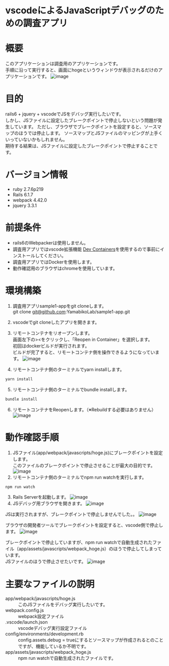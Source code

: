 # vscodeによるJavaScriptデバッグのための調査アプリ
# 概要
このアプリケーションは調査用のアプリケーションです。  
手順に沿って実行すると、画面にhogeというウィンドウが表示されるだけのアプリケーションです。
![image](https://user-images.githubusercontent.com/88073693/194792450-177fcb74-4a93-4342-a094-0d10411ee0ee.png)

# 目的
rails6 + jquery + vscodeでJSをデバッグ実行したいです。  
しかし、JSファイルに設定したブレークポイントで停止しないという問題が発生しています。
ただし、ブラウザでブレークポイントを設定すると、ソースマップのほうでは停止します。
ソースマップとJSファイルのマッピングが上手くいっていないかもしれません。  
期待する結果は、JSファイルに設定したブレークポイントで停止することです。
# バージョン情報
- ruby 2.7.6p219
- Rails 6.1.7
- webpack 4.42.0
- jquery 3.3.1

# 前提条件
- rails6のWebpackerは使用しません。
- 調査用アプリではvscode拡張機能 [Dev Containers](https://marketplace.visualstudio.com/items?itemName=ms-vscode-remote.remote-containers)を使用するので事前にインストールしてください。
- 調査用アプリではDockerを使用します。
- 動作確認用のブラウザはchromeを使用しています。

# 環境構築

1. 調査用アプリsample1-appをgit cloneします。  
git clone git@github.com:YamabikoLab/sample1-app.git

2. vscodeでgit cloneしたアプリを開きます。
3. リモートコンテナをリオープンします。  
画面左下の><をクリックし、「Reopen in Container」を選択します。  
初回はdockerビルドが実行されます。  
ビルドが完了すると、リモートコンテナ側を操作できるようになっています。
![image](https://user-images.githubusercontent.com/88073693/194790835-28097f32-0795-4cf4-a5b0-704b46b12e0d.png)
4. リモートコンテナ側のターミナルでyarn installします。
```bash
yarn install
```
5. リモートコンテナ側のターミナルでbundle installします。
```bash
bundle install
```
6. リモートコンテナをReopenします。（※Rebuildする必要はありません）
![image](https://user-images.githubusercontent.com/88073693/194791096-795e1cf2-9106-4ff3-a49e-61c4638d781d.png)
# 動作確認手順
1. JSファイル(app/webpack/javascripts/hoge.js)にブレークポイントを設定します。  
このファイルのブレークポイントで停止させることが最大の目的です。
![image](https://user-images.githubusercontent.com/88073693/194791446-5db5682f-49f2-4ebe-a5d3-7d8901110f79.png)
2. リモートコンテナ側のターミナルでnpm run watchを実行します。
```bash
npm run watch
```
3. Rails Serverを起動します。
![image](https://user-images.githubusercontent.com/88073693/194791230-906f1f81-5d4c-4f29-a96e-794a37a1ff11.png)
4. JSデバッグ用ブラウザを開きます。
![image](https://user-images.githubusercontent.com/88073693/194791350-9b51241e-ca51-400f-8ff8-b539bd7b19ab.png)

JSは実行されますが、ブレークポイントで停止しませんでした。。
![image](https://user-images.githubusercontent.com/88073693/194791494-9323c5aa-ccbd-43df-af50-fd07f115e6d9.png)

ブラウザの開発者ツールでブレークポイントを設定すると、vscode側で停止します。
![image](https://user-images.githubusercontent.com/88073693/194791836-2f3353bb-2d77-42cc-b5a5-61e413fc4ced.png)

ブレークポイントで停止していますが、npm run watchで自動生成されたファイル（app/assets/javascripts/webpack_hoge.js）のほうで停止してしまっています。  
JSファイルのほうで停止させたいです。
![image](https://user-images.githubusercontent.com/88073693/194791955-7e479b1d-c912-47bb-9770-1556989a78d9.png)
# 主要なファイルの説明
<dl>
  <dt>app/webpack/javascripts/hoge.js</dt>
  <dd>このJSファイルをデバッグ実行したいです。</dd>
  <dt>webpack.config.js</dt>
  <dd>webpack設定ファイル</dd>
  <dt>.vscode/launch.json</dt>
  <dd>vscodeデバッグ実行設定ファイル</dd>
  <dt>config/environments/development.rb</dt>
  <dd>config.assets.debug = trueにするとソースマップが作成されるとのことですが、機能しているか不明です。</dd>
  <dt>app/assets/javascripts/webpack_hoge.js</dt>
  <dd>npm run watchで自動生成されたファイルです。</dd>
</dl>